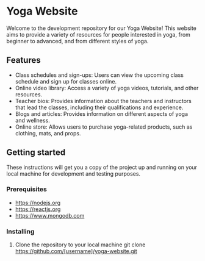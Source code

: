 # Yoga Website 

Welcome to the development repository for our Yoga Website! This website aims to provide a variety of resources for people interested in yoga, from beginner to advanced, and from different styles of yoga.

## Features 

- Class schedules and sign-ups: Users can view the upcoming class schedule and sign up for classes online.
- Online video library: Access a variety of yoga videos, tutorials, and other resources.
- Teacher bios: Provides information about the teachers and instructors that lead the classes, including their qualifications and experience.
- Blogs and articles: Provides information on different aspects of yoga and wellness.
- Online store: Allows users to purchase yoga-related products, such as clothing, mats, and props.

## Getting started

These instructions will get you a copy of the project up and running on your local machine for development and testing purposes.

### Prerequisites 
- https://nodejs.org
- https://reactjs.org
- https://www.mongodb.com

### Installing
1. Clone the repository to your local machine
    git clone https://github.com/[username]/yoga-website.git
